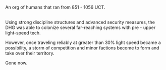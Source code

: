 
An org of humans that ran from 851 - 1056 UCT.  
 

Using strong discipline structures and advanced security measures, the DHG was able to colonize several far-reaching systems with pre - upper light-speed tech.

However, once traveling reliably at greater than 30% light speed became a possibility, a storm of competition and minor factions become to form and take over their territory.

Gone now.